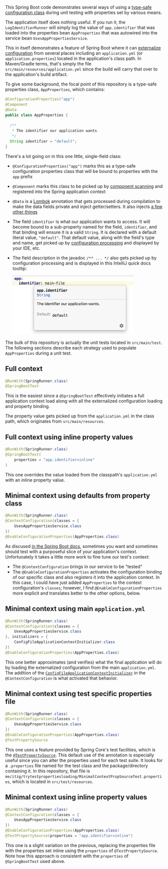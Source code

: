 This Spring Boot code demonstrates several ways of using a [type-safe configuration class](https://docs.spring.io/spring-boot/docs/current/reference/html/boot-features-external-config.html#boot-features-external-config-typesafe-configuration-properties)
during unit testing with properties set by various means.

The application itself does nothing useful. If you run it, the `LogIdentifierRunner` will simply
log the value of `app.identifier` that was loaded into the properties bean `AppProperties` that
was autowired into the service bean `UsesAppPropertiesService`. 

This in itself demonstrates a feature of Spring Boot where it can [externalize configuration](https://docs.spring.io/spring-boot/docs/current/reference/html/boot-features-external-config.html)
from several places including an `application.yml` (or `application.properties`) located in the 
application's class path. In Maven/Gradle terms, that's simply the file 
`src/main/resources/application.yml` since the build will carry that over to the application's
build artifact.

To give some background, the focal point of this repository is a type-safe properties class,
`AppProperties`, which contains:

```java
@ConfigurationProperties("app")
@Component
@Data
public class AppProperties {

  /**
   * The identifier our application wants.
   */
  String identifier = "default";
}
```

There's a lot going on in this one little, single-field class:
- `@ConfigurationProperties("app")` marks this as a type-safe configuration properties class that
  will be bound to properties with the `app` prefix
- `@Component` marks this class to be picked up by [component scanning](https://docs.spring.io/spring/docs/current/spring-framework-reference/core.html#beans-classpath-scanning)
  and registered into the Spring application context
- `@Data` is a [Lombok](https://projectlombok.org/) annotation that gets processed during compilation
  to make the data fields private and inject getter/setters. It also injects [a few other things](https://projectlombok.org/features/Data)
- The field `identifier` is what our application wants to access. It will become bound to a 
  sub-property named for the field, `identifier`, and that binding will ensure it is a valid `String`.
  It is declared with a default literal value, `"default"`. That default value, along with the
  field's type and name, get picked up by [configuration processing](https://docs.spring.io/spring-boot/docs/current/reference/html/configuration-metadata.html)
  and displayed by your IDE, etc.
- The field description in the javadoc `/** ... */` also gets picked up by configuration processing 
  and is displayed in this IntelliJ quick docs tooltip:
  
  ![](docs/property-tooltip.png)

The bulk of this repository is actually the unit tests located in `src/main/test`. The following
sections describe each strategy used to populate `AppProperties` during a unit test.

## Full context

```java
@RunWith(SpringRunner.class)
@SpringBootTest
```

This is the easiest since a `@SpringBootTest` effectively initiates a full application context
load along with all the externalized configuration loading and property binding.

The property value gets picked up from the `application.yml` in the class path, which originates
from `src/main/resources`.

## Full context using inline property values

```java
@RunWith(SpringRunner.class)
@SpringBootTest(
    properties = "app.identifier=inline"
)
```

This one overrides the value loaded from the classpath's `application.yml` with an inline property
value.

## Minimal context using defaults from property class

```java
@RunWith(SpringRunner.class)
@ContextConfiguration(classes = {
    UsesAppPropertiesService.class
})
@EnableConfigurationProperties(AppProperties.class)
```

As discused [in the Spring Boot docs](https://docs.spring.io/spring-boot/docs/current/reference/html/boot-features-testing.html#boot-features-testing-spring-boot-applications-testing-autoconfigured-tests),
sometimes you want and sometimes should test with a purposeful slice of your application's context.
Unfortunately it takes a little more work to fine tune our test's context:

- The `@ContextConfiguration` brings in our service to be "tested"
- The `@EnableConfigurationProperties` activates the configuration binding of our specific class
  and also registers it into the application context.
  In this case, I could have just added `AppProperties` to the context configuration's `classes`;
  however, I find `@EnableConfigurationProperties` more explicit and translates better to the other
  options, below.

## Minimal context using main `application.yml`

```java
@RunWith(SpringRunner.class)
@ContextConfiguration(classes = {
    UsesAppPropertiesService.class
}, initializers = {
    ConfigFileApplicationContextInitializer.class
})
@EnableConfigurationProperties(AppProperties.class)
```

This one better approximates (and verifies) what the final application will do by loading the
externalized configuration from the main `application.yml`. The addition of the
[`ConfigFileApplicationContextInitializer`](https://docs.spring.io/spring-boot/docs/current/reference/html/boot-features-testing.html#boot-features-configfileapplicationcontextinitializer-test-utility) 
in the `@ContextConfiguration` is what activated that behavior.

## Minimal context using test specific properties file

```java
@RunWith(SpringRunner.class)
@ContextConfiguration(classes = {
    UsesAppPropertiesService.class
})
@EnableConfigurationProperties(AppProperties.class)
@TestPropertySource
```

This one uses a feature provided by Spring Core's test facilities, which is the
[`@TestPropertySource`](https://docs.spring.io/spring/docs/current/spring-framework-reference/testing.html#spring-testing-annotation-testpropertysource).
This default use of the annotation is especially useful since you can alter the properties used for
each test suite. It looks for a `.properties` file named for the test class and the package/directory
containing it. In this repository, that file is `me/itzg/trytestpropertiesloading/MinimalContextPropSourceTest.properties`,
which is located in `src/test/resources`.

## Minimal context using inline property values 

```java
@RunWith(SpringRunner.class)
@ContextConfiguration(classes = {
    UsesAppPropertiesService.class
})
@EnableConfigurationProperties(AppProperties.class)
@TestPropertySource(properties = "app.identifier=inline")
```

This one is a slight variation on the previous, replacing the properties file with the
properties set inline using the `properties` of `@TestPropertySource`. Note how this approach is
consistent with the `properties` of `@SpringBootTest` used above.